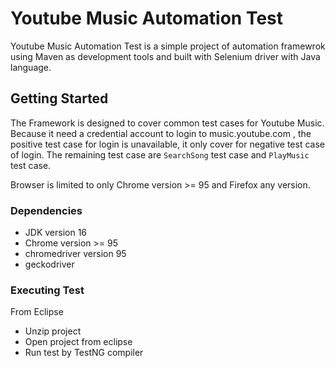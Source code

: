 # Youtube Music Automation Test

Youtube Music Automation Test is a simple project of automation framewrok using Maven as development tools and built with Selenium driver with Java language.

## Getting Started

The Framework is designed to cover common test cases for Youtube Music. 
Because it need a credential account to login to music.youtube.com , the positive test case for login is unavailable, it only cover for negative test case of login. 
The remaining test case are `SearchSong` test case and `PlayMusic` test case. 

Browser is limited to only Chrome version >= 95 and Firefox any version. 

### Dependencies

- JDK version 16
- Chrome version >= 95
- chromedriver version 95
- geckodriver

### Executing Test

From Eclipse
- Unzip project
- Open project from eclipse
- Run test by TestNG compiler
